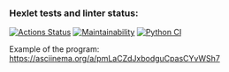 ### Hexlet tests and linter status:
[![Actions Status](https://github.com/JduMoment/python-project-50/actions/workflows/hexlet-check.yml/badge.svg)](https://github.com/JduMoment/python-project-50/actions)
[![Maintainability](https://api.codeclimate.com/v1/badges/400d66b15aa2310f7ceb/maintainability)](https://codeclimate.com/github/JduMoment/python-project-50/maintainability)
[![Python CI](https://github.com/JduMoment/python-project-50/actions/workflows/boilerplate.yml/badge.svg)](https://github.com/JduMoment/python-project-50/actions/workflows/boilerplate.yml)

Example of the program: https://asciinema.org/a/pmLaCZdJxbodguCpasCYvWSh7
